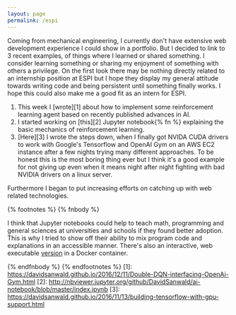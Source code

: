 ```yaml
---
layout: page
permalink: /espi
---
```


Coming from mechanical engineering, I currently don't have extensive web development experience I could show in a portfolio.
But I decided to link to 3 recent examples, of things where I learned or shared something. I consider learning something or sharing my enjoyment of something with others a privilege.
On the first look there may be nothing directly related to an internship position at ESPI but I hope they display my general attitude towards writing code and being persistent until something finally works. I hope this could also make me a good fit as an intern for ESPI.

1. This week I [wrote][1] about how to implement some reinforcement learning agent based on recently published advances in AI.
2. I started working on [this][2] Jupyter notebook{% fn %} explaining the basic mechanics of reinforcement learning.
3. [Here][3] I wrote the steps down, when I finally got NVIDA CUDA drivers to work with Google's Tensorflow and OpenAI Gym on an AWS EC2 instance after a few nights trying many different approaches. To be honest this is the most boring thing ever but I think it's a good example for not giving up even when it means night after night fighting with bad NVIDIA drivers on a linux server.

Furthermore I began to put increasing efforts on catching up with web related technologies.




{% footnotes %}
   {% fnbody %}
      <p>I think that Jupyter notebooks could help to teach math, programming and general sciences at universities and schools if they found better adoption. This is why I tried to show off their ability to mix program code and explanations in an accessible manner. There's also an interactive, web executable <a href="https://mybinder.org/repo/davidsanwald/ai-notebook">version</a> in a Docker container.</p>
   {% endfnbody %}
{% endfootnotes %}
[1]: https://davidsanwald.github.io/2016/12/11/Double-DQN-interfacing-OpenAi-Gym.html
[2]: http://nbviewer.jupyter.org/github/DavidSanwald/ai-notebook/blob/master/index.ipynb
[3]: https://davidsanwald.github.io/2016/11/13/building-tensorflow-with-gpu-support.html
